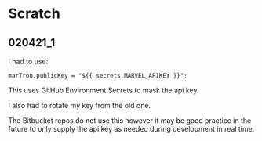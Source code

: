 # Scratch

## 020421_1

I had to use:

```
marTron.publicKey = "${{ secrets.MARVEL_APIKEY }}";
```

This uses GitHub Environment Secrets to mask the api key.

I also had to rotate my key from the old one.

The Bitbucket repos do not use this however it may be good practice in the future to only supply the api key as needed during development in real time.